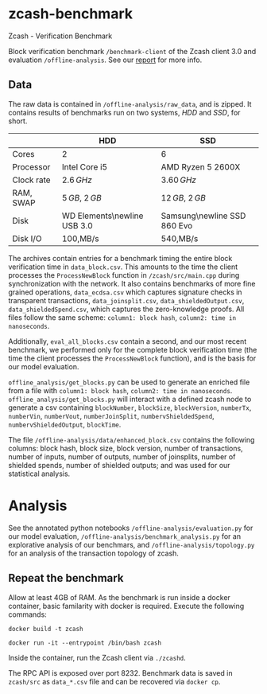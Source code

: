 # zcash-benchmark
Zcash - Verification Benchmark

Block verification benchmark `/benchmark-client` of the Zcash client 3.0 and evaluation `/offline-analysis`. See our [report](https://github.com/fstiehle/zcash-benchmark/blob/crypto_bench/paper.pdf) for more info. 

## Data

The raw data is contained in `/offline-analysis/raw_data`, and is zipped. It contains results of benchmarks run on two systems, _HDD_ and _SSD_, for short. 

|            | HDD                         | SSD                         |
|------------|-----------------------------|-----------------------------|
| Cores      | 2                           | 6                           |
| Processor  | Intel Core i5               | AMD Ryzen 5 2600X           |
| Clock rate | $2.6\,GHz$                  | $3.60\,GHz$                 |
| RAM, SWAP  | $5\,GB$, $2\,GB$            | $12\,GB$, $2\,GB$           |
| Disk       | WD Elements\newline USB 3.0 | Samsung\newline SSD 860 Evo |
| Disk I/O   | 100\,MB/s                   | 540\,MB/s                   |

The archives contain entries for a benchmark timing the entire block verification time in `data_block.csv`. This amounts to the time the client processes the `ProcessNewBlock` function in `/zcash/src/main.cpp` during synchronization with the network. It also contains benchmarks of more fine grained operations, `data_ecdsa.csv` which captures signature checks in transparent transactions, `data_joinsplit.csv`, `data_shieldedOutput.csv`, `data_shieldedSpend.csv`, which captures the zero-knowledge proofs. All files follow the same scheme: `column1: block hash`, `column2: time in nanoseconds`. 

Additionally, `eval_all_blocks.csv` contain a second, and our most recent benchmark, we performed only for the complete block verification time (the time the client processes the `ProcessNewBlock` function), and is the basis for our model evaluation. 

`offline_analysis/get_blocks.py` can be used to generate an enriched file from a file with `column1: block hash`, `column2: time in nanoseconds`. `offline_analysis/get_blocks.py` will interact with a defined zcash node to generate a csv containing `blockNumber`, `blockSize`, `blockVersion`, `numberTx`, `numberVin`, `numberVout`, `numberJoinSplit`, `numbervShieldedSpend`, `numbervShieldedOutput`, `blockTime`.

The file `/offline-analysis/data/enhanced_block.csv` contains the following columns: block hash, block size, block version, number of transactions, number of inputs, number of outputs, number of joinsplits, number of shielded spends, number of shielded outputs; and was used for our statistical analysis.

# Analysis

See the annotated python notebooks `/offline-analysis/evaluation.py` for our model evaluation, `/offline-analysis/benchmark_analysis.py` for an explorative analysis of our benchmars, and `/offline-analysis/topology.py` for an analysis of the transaction topology of zcash.

## Repeat the benchmark

Allow at least 4GB of RAM. As the benchmark is run inside a docker container, basic familarity with docker is required. Execute the following commands:

`docker build -t zcash`

`docker run -it --entrypoint /bin/bash zcash`

Inside the container, run the Zcash client via `./zcashd`.

The RPC API is exposed over port 8232. Benchmark data is saved in `zcash/src` as `data_*.csv` file and can be recovered via `docker cp`. 
